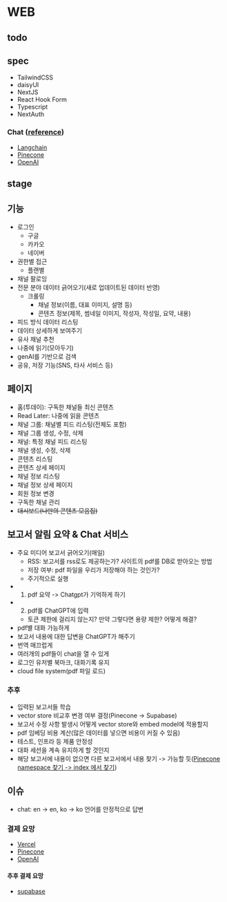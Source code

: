 # WEB

## todo


## spec
- TailwindCSS
- daisyUI
- NextJS
- React Hook Form
- Typescript
- NextAuth

### Chat ([reference](https://github.com/mayooear/gpt4-pdf-chatbot-langchain))
- [Langchain](https://hwchase17.github.io/langchainjs/docs/overview)
- [Pinecone](https://docs.pinecone.io/docs/overview)
- [OpenAI](https://platform.openai.com/docs/api-reference/introduction)


## stage
## 기능
- 로그인
   - 구글
   - 카카오
   - 네이버
- 권한별 접근
   - 플랜별
- 채널 팔로잉
- 전문 분야 데이터 긁어오기(새로 업데이트된 데이터 반영)
   - 크롤링
      - 채널 정보(이름, 대표 이미지, 설명 등)
      - 콘텐츠 정보(제목, 썸네일 이미지, 작성자, 작성일, 요약, 내용)
- 피드 방식 데이터 리스팅
- 데이터 상세하게 보여주기
- 유사 채널 추천
- 나중에 읽기(모아두기)
- genAI를 기반으로 검색
- 공유, 저장 기능(SNS, 타사 서비스 등)

## 페이지
- 홈(투데이): 구독한 채널들 최신 콘텐츠
- Read Later: 나중에 읽을 콘텐츠
- 채널 그룹: 채널별 피드 리스팅(전체도 포함)
- 채널 그룹 생성, 수정, 삭제
- 채널: 특정 채널 피드 리스팅
- 채널 생성, 수정, 삭제
- 콘텐츠 리스팅
- 콘텐츠 상세 페이지
- 채널 정보 리스팅
- 채널 정보 상세 페이지
- 회원 정보 변경
- 구독한 채널 관리
- ~~대시보드(나만의 콘텐츠 모음집)~~


## 보고서 알림 요약 & Chat 서비스
- 주요 미디어 보고서 긁어오기(매일)
   - RSS: 보고서를 rss로도 제공하는가? 사이트의 pdf를 DB로 받아오는 방법
   - 저장 여부: pdf 파일을 우리가 저장해야 하는 것인가?
   - 주기적으로 실행
- 1. pdf 요약 -> Chatgpt가 기억하게 하기
- 2. pdf를 ChatGPT에 입력
   - 토큰 제한에 걸리지 않는지? 만약 그렇다면 용량 제한? 어떻게 해결?
- pdf별 대화 가능하게
- 보고서 내용에 대한 답변을 ChatGPT가 해주기
- 번역 매끄럽게
- 여러개의 pdf들이 chat을 열 수 있게
- 로그인 유저별 북마크, 대화기록 유지
- cloud file system(pdf 파일 로드)

### 추후 
- 입력된 보고서들 학습
- vector store 비교후 변경 여부 결정(Pinecone -> Supabase)
- 보고서 수정 사항 발생시 어떻게 vector store와 embed model에 적용할지
- pdf 임베딩 비용 계산(많은 데이터를 넣으면 비용이 커질 수 있음)
- 테스트, 인프라 등 제품 안정성
- 대화 세션을 계속 유지하게 할 것인지
- 해당 보고서에 내용이 없으면 다른 보고서에서 내용 찾기 -> 가능할 듯([Pinecone namespace 찾기 -> index 에서 찾기](https://docs.pinecone.io/docs/namespaces))

## 이슈
- chat: en -> en, ko -> ko 언어를 안정적으로 답변

### 결제 요망
- [Vercel](https://vercel.com/pricing)
- [Pinecone](https://www.pinecone.io/pricing/)
- [OpenAI](https://platform.openai.com/account/billing/overview)
#### 추후 결제 요망
- [supabase](https://supabase.com/pricing)